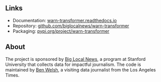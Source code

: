 ## Links

- Documentation: [warn-transformer.readthedocs.io](https://warn-transformer.readthedocs.io)
- Repository: [github.com/biglocalnews/warn-transformer](https://github.com/biglocalnews/warn-transformer)
- Packaging: [pypi.org/project/warn-transformer](https://pypi.org/project/warn-transformer/)

## About

The project is sponsored by [Big Local News](https://biglocalnews.org/#/about), a program at Stanford University that collects data for impactful journalism. The code is maintained by [Ben Welsh](https://palewi.re/who-is-ben-welsh/), a visiting data journalist from the Los Angeles Times.
